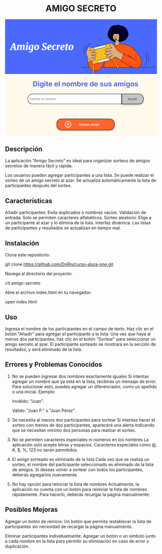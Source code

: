 # <h1 align="center"> AMIGO SECRETO </h1>
![Portada](assets/portada.png)

## Descripción
La aplicación "Amigo Secreto" es ideal para organizar sorteos de amigos secretos de manera fácil y rápida.

Los usuarios pueden agregar participantes a una lista.
Se puede realizar el sorteo de un amigo secreto al azar.
Se actualiza automáticamente la lista de participantes después del sorteo.

## Características
Añadir participantes: Evita duplicados o nombres vacíos.
Validación de entrada: Solo se permiten caracteres alfabéticos.
Sorteo aleatorio: Elige a un participante al azar y lo elimina de la lista.
Interfaz dinámica: Las listas de participantes y resultados se actualizan en tiempo real.

## Instalación
Clona este repositorio:

git clone https://github.com/DnRiv/curso-alura-one.git

Navega al directorio del proyecto:

cd amigo-secreto

Abre el archivo index.html en tu navegador:

open index.html

## Uso
Ingresa el nombre de los participantes en el campo de texto.
Haz clic en el botón "Añadir" para agregar el participante a la lista.
Una vez que haya al menos dos participantes, haz clic en el botón "Sortear" para seleccionar un amigo secreto al azar.
El participante sorteado se mostrará en la sección de resultados, y será eliminado de la lista.

## Errores y Problemas Conocidos

1. No se pueden ingresar dos nombres exactamente iguales
Si intentas agregar un nombre que ya está en la lista, recibirás un mensaje de error. Para solucionar esto, puedes agregar un diferenciador, como un apellido o una inicial. Ejemplo:

     Inválido: "Juan".

     Válido: "Juan P." o "Juan Pérez".

2. Se necesita al menos dos participantes para sortear
Si intentas hacer el sorteo con menos de dos participantes, aparecerá una alerta indicando que se necesitan mínimo dos personas para realizar el sorteo.

3. No se permiten caracteres especiales ni números en los nombres
La aplicación solo acepta letras y espacios. Caracteres especiales como @, #, $, %, 123 no serán permitidos.

4. El amigo sorteado es eliminado de la lista
Cada vez que se realiza un sorteo, el nombre del participante seleccionado es eliminado de la lista de amigos. Si deseas volver a sortear con todos los participantes, deberás agregarlos nuevamente.

5. No hay opción para reiniciar la lista de nombres
Actualmente, la aplicación no cuenta con un botón para reiniciar la lista de nombres rápidamente. Para hacerlo, deberás recargar la página manualmente.

## Posibles Mejoras

Agregar un botón de reinicio: Un botón que permita restablecer la lista de participantes sin necesidad de recargar la página manualmente.

Eliminar participantes individualmente: Agregar un botón o un símbolo junto a cada nombre en la lista para permitir su eliminación en caso de error o duplicación.


